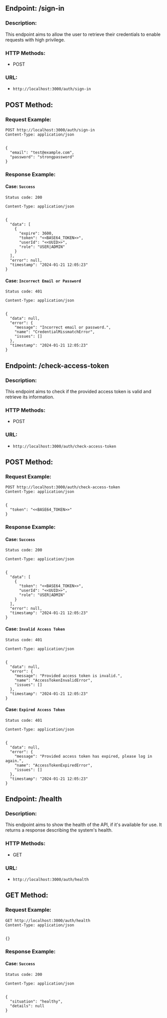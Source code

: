 ## Endpoint: /sign-in
### Description:
This endpoint aims to allow the user to retrieve their credentials to enable requests with high privilege.

### HTTP Methods:
- POST

### URL:
- ``http://localhost:3000/auth/sign-in``


## POST Method:

### Request Example:


```http
POST http://localhost:3000/auth/sign-in
Content-Type: application/json


{
  "email": "test@example.com",
  "password": "strongpassword"
}
```


### Response Example:


#### Case: `Success`

```http 
Status code: 200

Content-Type: application/json


{
  "data": [
    {
      "expire": 3600,
      "token": "<<BASE64_TOKEN>>",
      "userId": "<<UUID>>",
      "role": "USER|ADMIN"
    }
  ],
  "error": null,
  "timestamp": "2024-01-21 12:05:23"
}
```

#### Case: `Incorrect Email or Password`

```http 
Status code: 401

Content-Type: application/json


{
  "data": null,
  "error": {
    "message": "Incorrect email or password.",
    "name": "CredentialMissmatchError",
    "issues": []
  },
  "timestamp": "2024-01-21 12:05:23"
}
```


## Endpoint: /check-access-token
### Description:
This endpoint aims to check if the provided access token is valid and retrieve its information.

### HTTP Methods:
- POST

### URL:
- ``http://localhost:3000/auth/check-access-token``


## POST Method:

### Request Example:


```http
POST http://localhost:3000/auth/check-access-token
Content-Type: application/json


{
  "token": "<<BASE64_TOKEN>>"
}
```


### Response Example:


#### Case: `Success`

```http 
Status code: 200

Content-Type: application/json


{
  "data": [
    {
      "token": "<<BASE64_TOKEN>>",
      "userId": "<<UUID>>",
      "role": "USER|ADMIN"
    }
  ],
  "error": null,
  "timestamp": "2024-01-21 12:05:23"
}
```

#### Case: `Invalid Access Token`

```http 
Status code: 401

Content-Type: application/json


{
  "data": null,
  "error": {
    "message": "Provided access token is invalid.",
    "name": "AccessTokenInvalidError",
    "issues": []
  },
  "timestamp": "2024-01-21 12:05:23"
}
```

#### Case: `Expired Access Token`

```http 
Status code: 401

Content-Type: application/json


{
  "data": null,
  "error": {
    "message": "Provided access token has expired, please log in again.",
    "name": "AccessTokenExpiredError",
    "issues": []
  },
  "timestamp": "2024-01-21 12:05:23"
}
```


## Endpoint: /health
### Description:
This endpoint aims to show the health of the API, if it's available for use. It returns a response describing the system's health.

### HTTP Methods:
- GET

### URL:
- ``http://localhost:3000/auth/health``


## GET Method:

### Request Example:


```http
GET http://localhost:3000/auth/health
Content-Type: application/json


{}
```


### Response Example:


#### Case: `Success`

```http 
Status code: 200

Content-Type: application/json


{
  "situation": "healthy",
  "details": null
}
```